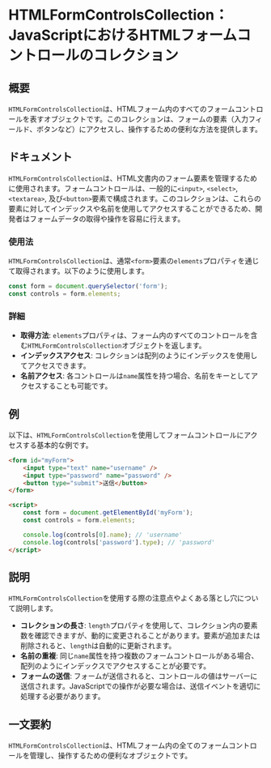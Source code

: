 <!--
Meta Description: # HTMLFormControlsCollection：JavaScriptにおけるHTMLフォームコントロールのコレクション ## 概要 `HTMLFormControlsCollection`は、HTMLフォーム内のすべてのフォームコントロールを表すオブジェクトです。このコレクションは、フォー...
Meta Keywords: htmlformcontrolscollection, form, name, elements, const
-->

# HTMLFormControlsCollection：JavaScriptにおけるHTMLフォームコントロールのコレクション

## 概要
`HTMLFormControlsCollection`は、HTMLフォーム内のすべてのフォームコントロールを表すオブジェクトです。このコレクションは、フォームの要素（入力フィールド、ボタンなど）にアクセスし、操作するための便利な方法を提供します。

## ドキュメント
`HTMLFormControlsCollection`は、HTML文書内のフォーム要素を管理するために使用されます。フォームコントロールは、一般的に`<input>`, `<select>`, `<textarea>`, 及び`<button>`要素で構成されます。このコレクションは、これらの要素に対してインデックスや名前を使用してアクセスすることができるため、開発者はフォームデータの取得や操作を容易に行えます。

### 使用法
`HTMLFormControlsCollection`は、通常`<form>`要素の`elements`プロパティを通じて取得されます。以下のように使用します。

```javascript
const form = document.querySelector('form');
const controls = form.elements;
```

### 詳細
- **取得方法**: `elements`プロパティは、フォーム内のすべてのコントロールを含む`HTMLFormControlsCollection`オブジェクトを返します。
- **インデックスアクセス**: コレクションは配列のようにインデックスを使用してアクセスできます。
- **名前アクセス**: 各コントロールは`name`属性を持つ場合、名前をキーとしてアクセスすることも可能です。

## 例
以下は、`HTMLFormControlsCollection`を使用してフォームコントロールにアクセスする基本的な例です。

```html
<form id="myForm">
    <input type="text" name="username" />
    <input type="password" name="password" />
    <button type="submit">送信</button>
</form>

<script>
    const form = document.getElementById('myForm');
    const controls = form.elements;

    console.log(controls[0].name); // 'username'
    console.log(controls['password'].type); // 'password'
</script>
```

## 説明
`HTMLFormControlsCollection`を使用する際の注意点やよくある落とし穴について説明します。

- **コレクションの長さ**: `length`プロパティを使用して、コレクション内の要素数を確認できますが、動的に変更されることがあります。要素が追加または削除されると、`length`は自動的に更新されます。
- **名前の重複**: 同じ`name`属性を持つ複数のフォームコントロールがある場合、配列のようにインデックスでアクセスすることが必要です。
- **フォームの送信**: フォームが送信されると、コントロールの値はサーバーに送信されます。JavaScriptでの操作が必要な場合は、送信イベントを適切に処理する必要があります。

## 一文要約
`HTMLFormControlsCollection`は、HTMLフォーム内の全てのフォームコントロールを管理し、操作するための便利なオブジェクトです。